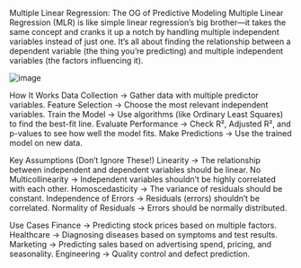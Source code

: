 Multiple Linear Regression: The OG of Predictive Modeling
Multiple Linear Regression (MLR) is like simple linear regression’s big brother—it takes the same concept and cranks it up a notch by handling multiple independent variables instead of just one. It’s all about finding the relationship between a dependent variable (the thing you’re predicting) and multiple independent variables (the factors influencing it).

![image](https://github.com/user-attachments/assets/41884f82-8d7b-4353-b4c7-4d2eda147984)

How It Works
Data Collection → Gather data with multiple predictor variables.
Feature Selection → Choose the most relevant independent variables.
Train the Model → Use algorithms (like Ordinary Least Squares) to find the best-fit line.
Evaluate Performance → Check R², Adjusted R², and p-values to see how well the model fits.
Make Predictions → Use the trained model on new data.


Key Assumptions (Don’t Ignore These!)
Linearity → The relationship between independent and dependent variables should be linear.
No Multicollinearity → Independent variables shouldn’t be highly correlated with each other.
Homoscedasticity → The variance of residuals should be constant.
Independence of Errors → Residuals (errors) shouldn’t be correlated.
Normality of Residuals → Errors should be normally distributed.



Use Cases
Finance → Predicting stock prices based on multiple factors.
Healthcare → Diagnosing diseases based on symptoms and test results.
Marketing → Predicting sales based on advertising spend, pricing, and seasonality.
Engineering → Quality control and defect prediction.

